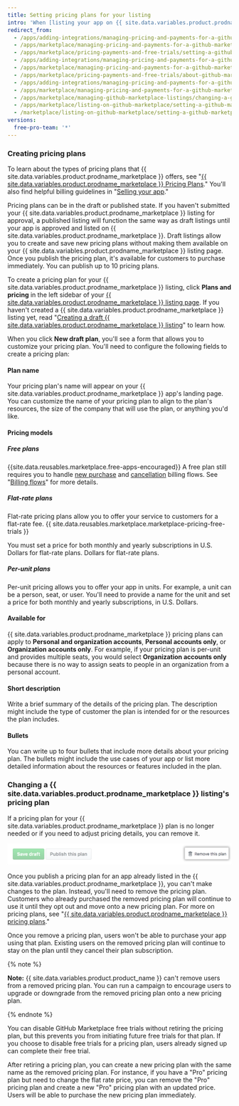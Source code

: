 ```yaml
---
title: Setting pricing plans for your listing
intro: 'When [listing your app on {{ site.data.variables.product.prodname_marketplace }}](/marketplace/listing-on-github-marketplace/), you can choose to provide your app as a free service or sell your app. If you plan to sell your app, you can create different pricing plans for different feature tiers.'
redirect_from:
  - /apps/adding-integrations/managing-pricing-and-payments-for-a-github-marketplace-listing/setting-a-github-marketplace-listing-s-pricing-plan/
  - /apps/marketplace/managing-pricing-and-payments-for-a-github-marketplace-listing/setting-a-github-marketplace-listing-s-pricing-plan/
  - /apps/marketplace/pricing-payments-and-free-trials/setting-a-github-marketplace-listing-s-pricing-plan/
  - /apps/adding-integrations/managing-pricing-and-payments-for-a-github-marketplace-listing/about-github-marketplace-pricing-plans/
  - /apps/marketplace/managing-pricing-and-payments-for-a-github-marketplace-listing/about-github-marketplace-pricing-plans/
  - /apps/marketplace/pricing-payments-and-free-trials/about-github-marketplace-pricing-plans/
  - /apps/adding-integrations/managing-pricing-and-payments-for-a-github-marketplace-listing/changing-a-github-marketplace-listing-s-pricing-plan/
  - /apps/marketplace/managing-pricing-and-payments-for-a-github-marketplace-listing/changing-a-github-marketplace-listing-s-pricing-plan/
  - /apps/marketplace/managing-github-marketplace-listings/changing-a-github-marketplace-listing-s-pricing-plan/
  - /apps/marketplace/listing-on-github-marketplace/setting-a-github-marketplace-listing-s-pricing-plan/
  - /marketplace/listing-on-github-marketplace/setting-a-github-marketplace-listing-s-pricing-plan
versions:
  free-pro-team: '*'
---
```




### Creating pricing plans

To learn about the types of pricing plans that {{ site.data.variables.product.prodname_marketplace }} offers, see "[{{ site.data.variables.product.prodname_marketplace }} Pricing Plans](/marketplace/selling-your-app/github-marketplace-pricing-plans/)." You'll also find helpful billing guidelines in "[Selling your app](/marketplace/selling-your-app/)."

Pricing plans can be in the draft or published state. If you haven't submitted your {{ site.data.variables.product.prodname_marketplace }} listing for approval, a published listing will function the same way as draft listings until your app is approved and listed on {{ site.data.variables.product.prodname_marketplace }}. Draft listings allow you to create and save new pricing plans without making them available on your {{ site.data.variables.product.prodname_marketplace }} listing page. Once you publish the pricing plan, it's available for customers to purchase immediately. You can publish up to 10 pricing plans.

To create a pricing plan for your {{ site.data.variables.product.prodname_marketplace }} listing, click **Plans and pricing** in the left sidebar of your [{{ site.data.variables.product.prodname_marketplace }} listing page](https://github.com/marketplace/manage). If you haven't created a {{ site.data.variables.product.prodname_marketplace }} listing yet, read "[Creating a draft {{ site.data.variables.product.prodname_marketplace }} listing](/marketplace/listing-on-github-marketplace/creating-a-draft-github-marketplace-listing/)" to learn how.

When you click **New draft plan**, you'll see a form that allows you to customize your pricing plan. You'll need to configure the following fields to create a pricing plan:

#### Plan name

Your pricing plan's name will appear on your {{ site.data.variables.product.prodname_marketplace }} app's landing page. You can customize the name of your pricing plan to align to the plan's resources, the size of the company that will use the plan, or anything you'd like.

#### Pricing models

##### Free plans

{{site.data.reusables.marketplace.free-apps-encouraged}} A free plan still requires you to handle [new purchase](/marketplace/integrating-with-the-github-marketplace-api/handling-new-purchases-and-free-trials/) and [cancellation](/marketplace/integrating-with-the-github-marketplace-api/cancelling-plans/) billing flows. See "[Billing flows](/marketplace/integrating-with-the-github-marketplace-api/#billing-flows)" for more details.

##### Flat-rate plans

Flat-rate pricing plans allow you to offer your service to customers for a flat-rate fee. {{ site.data.reusables.marketplace.marketplace-pricing-free-trials }}

You must set a price for both monthly and yearly subscriptions in U.S. Dollars for flat-rate plans. Dollars for flat-rate plans.

##### Per-unit plans

Per-unit pricing allows you to offer your app in units. For example, a unit can be a person, seat, or user. You'll need to provide a name for the unit and set a price for both monthly and yearly subscriptions, in U.S. Dollars.

#### Available for

{{ site.data.variables.product.prodname_marketplace }} pricing plans can apply to **Personal and organization accounts**, **Personal accounts only**, or **Organization accounts only**. For example, if your pricing plan is per-unit and provides multiple seats, you would select **Organization accounts only** because there is no way to assign seats to people in an organization from a personal account.

#### Short description

Write a brief summary of the details of the pricing plan. The description might include the type of customer the plan is intended for or the resources the plan includes.

#### Bullets

You can write up to four bullets that include more details about your pricing plan. The bullets might include the use cases of your app or list more detailed information about the resources or features included in the plan.

### Changing a {{ site.data.variables.product.prodname_marketplace }} listing's pricing plan

If a pricing plan for your {{ site.data.variables.product.prodname_marketplace }} plan is no longer needed or if you need to adjust pricing details, you can remove it.

![Button to remove your pricing plan](/assets/images/marketplace/marketplace_remove_this_plan.png)

Once you publish a pricing plan for an app already listed in the {{ site.data.variables.product.prodname_marketplace }}, you can't make changes to the plan. Instead, you'll need to remove the pricing plan. Customers who already purchased the removed pricing plan will continue to use it until they opt out and move onto a new pricing plan. For more on pricing plans, see "[{{ site.data.variables.product.prodname_marketplace }} pricing plans](/marketplace/selling-your-app/github-marketplace-pricing-plans/)."

Once you remove a pricing plan, users won't be able to purchase your app using that plan. Existing users on the removed pricing plan will continue to stay on the plan until they cancel their plan subscription.

{% note %}

**Note:** {{ site.data.variables.product.product_name }} can't remove users from a removed pricing plan. You can run a campaign to encourage users to upgrade or downgrade from the removed pricing plan onto a new pricing plan.

{% endnote %}

You can disable GitHub Marketplace free trials without retiring the pricing plan, but this prevents you from initiating future free trials for that plan. If you choose to disable free trials for a pricing plan, users already signed up can complete their free trial.

After retiring a pricing plan, you can create a new pricing plan with the same name as the removed pricing plan. For instance, if you have a "Pro" pricing plan but need to change the flat rate price, you can remove the "Pro" pricing plan and create a new "Pro" pricing plan with an updated price. Users will be able to purchase the new pricing plan immediately.
